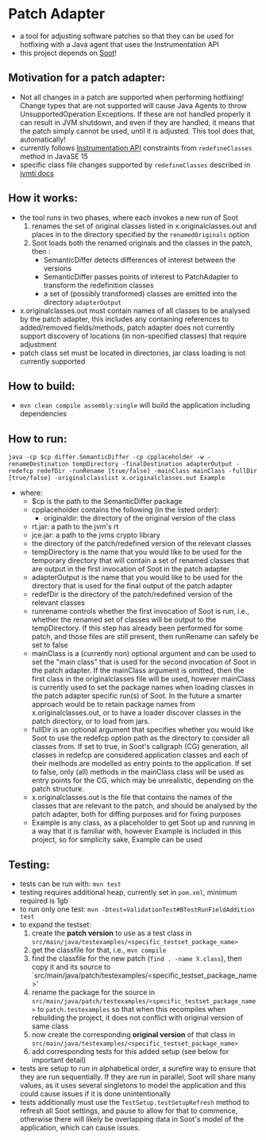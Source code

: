 # Patch Adapter
  * a tool for adjusting software patches so that they can be used for hotfixing with a Java agent that uses the Instrumentation API
  * this project depends on [Soot](https://github.com/soot-oss/soot)!


## Motivation for a patch adapter:
  * Not all changes in a patch are supported when performing hotfixing! Change types that are not supported will cause Java Agents to throw UnsupportedOperation Exceptions. If these are not handled properly it can result in JVM shutdown, and even if they are handled, it means that the patch simply cannot be used, until it is adjusted. This tool does that, automatically!
  * currently follows [Instrumentation API](https://docs.oracle.com/en/java/javase/15/docs/api/java.instrument/java/lang/instrument/Instrumentation.html#redefineClasses(java.lang.instrument.ClassDefinition...)) constraints from `redefineClasses` method in JavaSE 15
  * specific class file changes supported by `redefineClasses` described in [jvmti docs](https://docs.oracle.com/en/java/javase/15/docs/specs/jvmti.html#RedefineClasses)

## How it works:
  * the tool runs in two phases, where each invokes a new run of Soot
    1) renames the set of original classes listed in x.originalclasses.out and places in to the directory specified by the `renamedOriginals` option
    2) Soot loads both the renamed originals and the classes in the patch, then :
	   * SemanticDiffer detects differences of interest between the versions
	   * SemanticDiffer passes points of interest to PatchAdapter to transform the redefinition classes
	   * a set of (possibly transformed) classes are emitted into the directory `adapterOutput`
  * x.originalclasses.out must contain names of all classes to be analysed by the patch adapter, this includes any containing references to added/removed fields/methods, patch adapter does not currently support discovery of locations (in non-specified classes) that require adjustment
  * patch class set must be located in directories, jar class loading is not currently supported
  
## How to build:
  * `mvn clean compile assembly:single` will build the application including dependencies


## How to run:
```
java -cp $cp differ.SemanticDiffer -cp cpplaceholder -w -renameDestination tempDirectory -finalDestination adapterOutput -redefcp redefDir -runRename [true/false] -mainClass mainClass -fullDir [true/false] -originalclasslist x.originalclasses.out Example
```
  * where:
     * $cp is the path to the SemanticDiffer package
     * cpplaceholder contains the following (in the listed order):
     	* originaldir: the directory of the original version of the class
	* rt.jar: a path to the jvm's rt
	* jce.jar: a path to the jvms crypto library
	* the directory of the patch/redefined version of the relevant classes
    * tempDirectory is the name that you would like to be used for the temporary directory that will contain a set of renamed classes that are output in the first invocation of Soot in the patch adapter
    * adapterOutput is the name that you would like to be used for the directory that is used for the final output of the patch adapter
    * redefDir is the directory of the patch/redefined version of the relevant classes
    * runrename controls whether the first invocation of Soot is run, i.e., whether the renamed set of classes will be output to the tempDirectory. If this step has already been performed for some patch, and those files are still present, then runRename can safely be set to false
    * mainClass is a (currently non) optional argument and can be used to set the "main class" that is used for the second invocation of Soot in the patch adapter. If the mainClass argument is omitted, then the first class in the originalclasses file will be used, however mainClass is currently used to set the package names when loading classes in the patch adapter specific run(s) of Soot. In the future a smarter approach would be to retain package names from x.originalclasses.out, or to have a loader discover classes in the patch directory, or to load from jars. 
    * fullDir is an optional argument that specifies whether you would like Soot to use the redefcp option path as the directory to consider all classes from. If set to true, in Soot's callgraph (CG) generation, all classes in redefcp are considered application classes and each of their methods are modelled as entry points to the application. If set to false, only (all) methods in the mainClass class will be used as entry points for the CG, which may be unrealistic, depending on the patch structure.
    * x.originalclasses.out is the file that contains the names of the classes that are relevant to the patch, and should be analysed by the patch adapter, both for diffing purposes and for fixing purposes
    * Example is any class, as a placeholder to get Soot up and running in a way that it is familiar with, however Example is included in this project, so for simplicity sake, Example can be used

## Testing:
   * tests can be run with: `mvn test`
   * testing requires additional heap, currently set in `pom.xml`, minimum required is 1gb
   * to run only one test: `mvn -Dtest=ValidationTest#BTestRunFieldAddition test`
   * to expand the testset:
     1) create the **patch version** to use as a test class in `src/main/java/testexamples/<specific_testset_package_name>`
     2) get the classfile for that, i.e., `mvn compile`
     3) find the classfile for the new patch (`find . -name X.class`), then copy it and its source to `src/main/java/patch/testexamples/<specific_testset_package_name>'
     4) rename the package for the source in `src/main/java/patch/testexamples/<specific_testset_package_name>` to `patch.testexamples` so that when this recompiles when rebuilding the project, it does not conflict with original version of same class
     5) now create the corresponding **original version** of that class in `src/main/java/testexamples/<specific_testset_package_name>`
     6) add corresponding tests for this added setup (see below for important detail)
   * tests are setup to run in alphabetical order, a surefire way to ensure that they are run sequentially. If they are run in parallel, Soot will share many values, as it uses several singletons to model the application and this could cause issues if it is done unintentionally
   * tests additionally must use the `TestSetup.testSetupRefresh` method to refresh all Soot settings, and pause to allow for that to commence, otherwise there will likely be overlapping data in Soot's model of the application, which can cause issues.